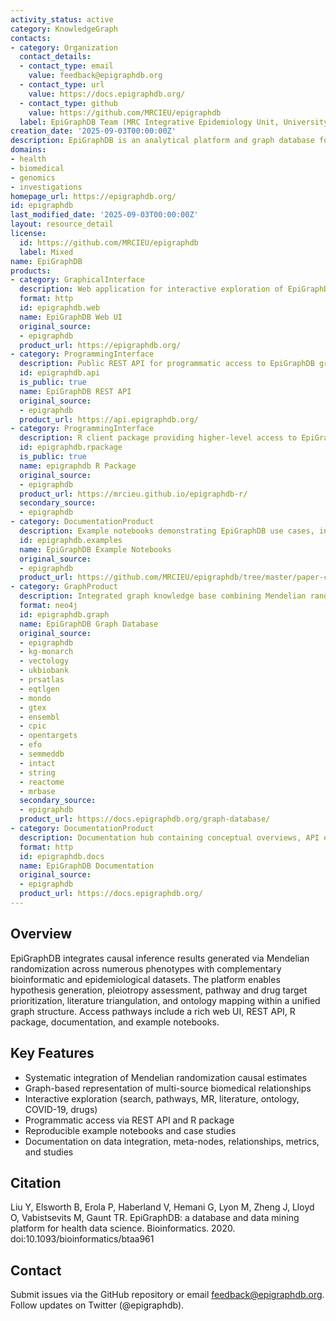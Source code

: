 ```yaml
---
activity_status: active
category: KnowledgeGraph
contacts:
- category: Organization
  contact_details:
  - contact_type: email
    value: feedback@epigraphdb.org
  - contact_type: url
    value: https://docs.epigraphdb.org/
  - contact_type: github
    value: https://github.com/MRCIEU/epigraphdb
  label: EpiGraphDB Team (MRC Integrative Epidemiology Unit, University of Bristol)
creation_date: '2025-09-03T00:00:00Z'
description: EpiGraphDB is an analytical platform and graph database for health data science that integrates Mendelian randomization causal estimates across a wide range of phenotypes with diverse bioinformatic and epidemiological resources. It supports systematic causal inference, data mining, and exploration through a web application, API, R package, and curated graph knowledge base.
domains:
- health
- biomedical
- genomics
- investigations
homepage_url: https://epigraphdb.org/
id: epigraphdb
last_modified_date: '2025-09-03T00:00:00Z'
layout: resource_detail
license:
  id: https://github.com/MRCIEU/epigraphdb
  label: Mixed
name: EpiGraphDB
products:
- category: GraphicalInterface
  description: Web application for interactive exploration of EpiGraphDB including search, causal estimates, pathways, literature evidence, ontology, and visualization gallery
  format: http
  id: epigraphdb.web
  name: EpiGraphDB Web UI
  original_source:
  - epigraphdb
  product_url: https://epigraphdb.org/
- category: ProgrammingInterface
  description: Public REST API for programmatic access to EpiGraphDB graph entities, relationships, causal estimates, and metadata
  id: epigraphdb.api
  is_public: true
  name: EpiGraphDB REST API
  original_source:
  - epigraphdb
  product_url: https://api.epigraphdb.org/
- category: ProgrammingInterface
  description: R client package providing higher-level access to EpiGraphDB API endpoints and analysis workflows
  id: epigraphdb.rpackage
  is_public: true
  name: epigraphdb R Package
  original_source:
  - epigraphdb
  product_url: https://mrcieu.github.io/epigraphdb-r/
  secondary_source:
  - epigraphdb
- category: DocumentationProduct
  description: Example notebooks demonstrating EpiGraphDB use cases, including causal inference, pleiotropy assessment, drug target identification, literature triangulation, and metadata queries
  id: epigraphdb.examples
  name: EpiGraphDB Example Notebooks
  original_source:
  - epigraphdb
  product_url: https://github.com/MRCIEU/epigraphdb/tree/master/paper-case-studies
- category: GraphProduct
  description: Integrated graph knowledge base combining Mendelian randomization causal estimates, pathway, QTL, drug, literature-derived, and ontology-backed relationships (Neo4j backend)
  format: neo4j
  id: epigraphdb.graph
  name: EpiGraphDB Graph Database
  original_source:
  - epigraphdb
  - kg-monarch
  - vectology
  - ukbiobank
  - prsatlas
  - eqtlgen
  - mondo
  - gtex
  - ensembl
  - cpic
  - opentargets
  - efo
  - semmeddb
  - intact
  - string
  - reactome
  - mrbase
  secondary_source:
  - epigraphdb
  product_url: https://docs.epigraphdb.org/graph-database/
- category: DocumentationProduct
  description: Documentation hub containing conceptual overviews, API endpoint references, data integration details, metrics, and research study links
  format: http
  id: epigraphdb.docs
  name: EpiGraphDB Documentation
  original_source:
  - epigraphdb
  product_url: https://docs.epigraphdb.org/
---
```


## Overview

EpiGraphDB integrates causal inference results generated via Mendelian randomization across numerous phenotypes with complementary bioinformatic and epidemiological datasets. The platform enables hypothesis generation, pleiotropy assessment, pathway and drug target prioritization, literature triangulation, and ontology mapping within a unified graph structure. Access pathways include a rich web UI, REST API, R package, documentation, and example notebooks.

## Key Features

- Systematic integration of Mendelian randomization causal estimates
- Graph-based representation of multi-source biomedical relationships
- Interactive exploration (search, pathways, MR, literature, ontology, COVID-19, drugs)
- Programmatic access via REST API and R package
- Reproducible example notebooks and case studies
- Documentation on data integration, meta-nodes, relationships, metrics, and studies

## Citation

Liu Y, Elsworth B, Erola P, Haberland V, Hemani G, Lyon M, Zheng J, Lloyd O, Vabistsevits M, Gaunt TR. EpiGraphDB: a database and data mining platform for health data science. Bioinformatics. 2020. doi:10.1093/bioinformatics/btaa961

## Contact

Submit issues via the GitHub repository or email feedback@epigraphdb.org. Follow updates on Twitter (@epigraphdb).
